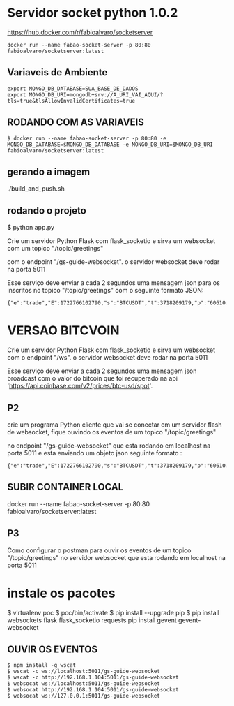 # Servidor socket python 1.0.2

https://hub.docker.com/r/fabioalvaro/socketserver

```
docker run --name fabao-socket-server -p 80:80 fabioalvaro/socketserver:latest

```

## Variaveis de Ambiente
```
export MONGO_DB_DATABASE=SUA_BASE_DE_DADOS
export MONGO_DB_URI=mongodb+srv://A_URI_VAI_AQUI/?tls=true&tlsAllowInvalidCertificates=true
```


## RODANDO COM AS VARIAVEIS
```
$ docker run --name fabao-socket-server -p 80:80 -e MONGO_DB_DATABASE=$MONGO_DB_DATABASE -e MONGO_DB_URI=$MONGO_DB_URI fabioalvaro/socketserver:latest
```


## gerando a imagem
./build_and_push.sh

## rodando o projeto
$ python app.py


Crie um servidor Python Flask com flask_socketio e sirva um websocket com um topico "/topic/greetings"

com o endpoint "/gs-guide-websocket". 
o servidor websocket deve rodar na porta 5011

Esse serviço deve enviar a cada 2 segundos uma mensagem json para os inscritos no topico "/topic/greetings" com o seguinte formato JSON:
````
{"e":"trade","E":1722766102790,"s":"BTCUSDT","t":3718209179,"p":"60610.00000000","q":"0.00154000","T":1722766102789,"m":true,"M":true}
````

# VERSAO BITCVOIN
Crie um servidor Python Flask com flask_socketio e sirva um websocket com o endpoint "/ws". 
o servidor websocket deve rodar na porta 5011


Esse serviço deve enviar a cada 2 segundos uma mensagem json broadcast com o valor do bitcoin que foi recuperado na api 'https://api.coinbase.com/v2/prices/btc-usd/spot'. 




## P2
crie um programa Python cliente que vai se conectar em um servidor flash  de websocket, fique ouvindo os eventos de um topico "/topic/greetings"

no endpoint "/gs-guide-websocket" que esta rodando em localhost na porta 5011 e esta enviando um objeto json seguinte formato :
````
{"e":"trade","E":1722766102790,"s":"BTCUSDT","t":3718209179,"p":"60610.00000000","q":"0.00154000","T":1722766102789,"m":true,"M":true}
````
##  SUBIR CONTAINER LOCAL
docker run --name fabao-socket-server -p 80:80 fabioalvaro/socketserver:latest

##  P3 
Como configurar o postman para ouvir os eventos de um topico "/topic/greetings" no servidor websocket que esta rodando em localhost na porta 5011

# instale  os pacotes
$ virtualenv poc
$ poc/bin/activate
$ pip install --upgrade pip
$ pip install websockets flask flask_socketio requests pip install gevent gevent-websocket

## OUVIR OS EVENTOS
```
$ npm install -g wscat
$ wscat -c ws://localhost:5011/gs-guide-websocket
$ wscat -c http://192.168.1.104:5011/gs-guide-websocket
$ websocat ws://localhost:5011/gs-guide-websocket
$ websocat http://192.168.1.104:5011/gs-guide-websocket
$ websocat ws://127.0.0.1:5011/gs-guide-websocket
````
